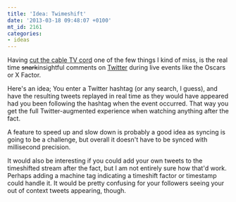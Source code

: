 ```yaml
---
title: 'Idea: Twimeshift'
date: '2013-03-18 09:48:07 +0100'
mt_id: 2161
categories:
- ideas
---
```

Having [cut the cable TV cord](https://www.google.dk/search?q=cutting+the+cord) one of the few things I kind of miss, is the real time <del>snark</del>insightful comments on [Twitter](http://twitter.com) during live events like the Oscars or X Factor.

Here's an idea; You enter a Twitter hashtag (or any search, I guess), and have the resulting tweets replayed in real time 
as they would have appeared had you been following the hashtag when the event occurred. That way you get the full Twitter-augmented experience when watching anything after the fact.

A feature to speed up and slow down is probably a good idea as syncing is going to be a challenge, but overall it doesn't have to be synced with millisecond precision.

It would also be interesting if you could add your own tweets to the timeshifted stream after the fact, but I am not entirely sure how that'd work. Perhaps adding a machine tag indicating a timeshift factor or timestamp could handle it. It would be pretty confusing for your followers seeing your out of context tweets appearing, though.
